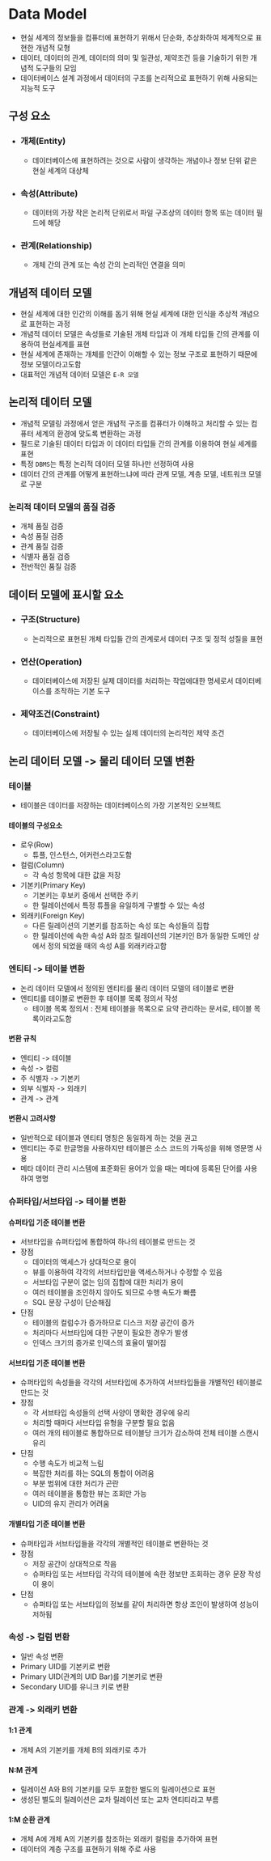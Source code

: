 # Data Model
- 현실 세계의 정보들을 컴퓨터에 표현하기 위해서 단순화, 추상화하여 체계적으로 표현한 개념적 모형
- 데이터, 데이터의 관계, 데이터의 의미 및 일관성, 제약조건 등을 기술하기 위한 개념적 도구들의 모임
- 데이터베이스 설계 과정에서 데이터의 구조를 논리적으로 표현하기 위해 사용되는 지능적 도구

## 구성 요소
- ### 개체(Entity)
    - 데이터베이스에 표현하려는 것으로 사람이 생각하는 개념이나 정보 단위 같은 현실 세계의 대상체
- ### 속성(Attribute)
    - 데이터의 가장 작은 논리적 단위로서 파일 구조상의 데이터 항목 또는 데이터 필드에 해당
- ### 관계(Relationship)
    - 개체 간의 관계 또는 속성 간의 논리적인 연결을 의미

## 개념적 데이터 모델
- 현실 세계에 대한 인간의 이해를 돕기 위해 현실 세계에 대한 인식을 추상적 개념으로 표현하는 과정
- 개념적 데이터 모델은 속성들로 기술된 개체 타입과 이 개체 타입들 간의 관계를 이용하여 현실세계를 표현
- 현실 세계에 존재하는 개체를 인간이 이해할 수 있는 정보 구조로 표현하기 때문에 정보 모델이라고도함
- 대표적인 개념적 데이터 모델은 `E-R 모델`

## 논리적 데이터 모델
- 개념적 모델링 과정에서 얻은 개념적 구조를 컴퓨터가 이해하고 처리할 수 있는 컴퓨터 세계의 환경에 맞도록 변환하는 과정
- 필드로 기술된 데이터 타입과 이 데이터 타입들 간의 관계를 이용하여 현실 세계를 표현
- 특정 `DBMS`는 특정 논리적 데이터 모델 하나만 선정하여 사용
- 데이터 간의 관계를 어떻게 표현하느냐에 따라 관계 모델, 계층 모델, 네트워크 모델로 구분

### 논리적 데이터 모델의 품질 검증
- 개체 품질 검증
- 속성 품질 검증
- 관계 품질 검증
- 식별자 품질 검증
- 전반적인 품질 검증

## 데이터 모델에 표시할 요소
- ### 구조(Structure)
    - 논리적으로 표현된 개체 타입들 간의 관계로서 데이터 구조 및 정적 성질을 표현
- ### 연산(Operation)
    - 데이터베이스에 저장된 실제 데이터를 처리하는 작업에대한 명세로서 데이터베이스를 조작하는 기본 도구
- ### 제약조건(Constraint)
    - 데이터베이스에 저장될 수 있는 실제 데이터의 논리적인 제약 조건

## 논리 데이터 모델 -> 물리 데이터 모델 변환
### 테이블
- 테이블은 데이터를 저장하는 데이터베이스의 가장 기본적인 오브젝트
#### 테이블의 구성요소
- 로우(Row)
    - 튜플, 인스턴스, 어커런스라고도함
- 컬럼(Column)
    - 각 속성 항목에 대한 값을 저장
- 기본키(Primary Key)
    - 기본키는 후보키 중에서 선택한 주키
    - 한 릴레이션에서 특정 튜플을 유일하게 구별할 수 있는 속성
- 외래키(Foreign Key)
    - 다른 릴레이션의 기본키를 참조하는 속성 또는 속성들의 집합
    - 한 릴레이션에 속한 속성 A와 참조 릴레이션의 기본키인 B가 동일한 도메인 상에서 정의 되었을 때의 속성 A를 외래키라고함

### 엔티티 -> 테이블 변환
- 논리 데이터 모델에서 정의된 엔티티를 물리 데이터 모델의 테이블로 변환
- 엔티티를 테이블로 변환한 후 테이블 목록 정의서 작성
    - 테이블 목록 정의서 : 전체 테이블을 목록으로 요약 관리하는 문서로, 테이블 목록이라고도함

#### 변환 규칙
- 엔티티 -> 테이블
- 속성 -> 컬럼
- 주 식별자 -> 기본키
- 외부 식별자 -> 외래키
- 관계 -> 관계

#### 변환시 고려사항
- 일반적으로 테이블과 엔티티 명칭은 동일하게 하는 것을 권고
- 엔티티는 주로 한글명을 사용하지만 테이블은 소스 코드의 가독성을 위해 영문명 사용
- 메타 데이터 관리 시스템에 표준화된 용어가 있을 때는 메타에 등록된 단어를 사용하여 명명

### 슈퍼타입/서브타입 -> 테이블 변환
#### 슈퍼타입 기준 테이블 변환
- 서브타입을 슈퍼타입에 통합하여 하나의 테이블로 만드는 것
- 장점
    - 데이터의 액세스가 상대적으로 용이
    - 뷰를 이용하여 각각의 서브타입만을 액세스하거나 수정할 수 있음
    - 서브타입 구분이 없는 임의 집합에 대한 처리가 용이
    - 여러 테이블을 조인하지 않아도 되므로 수행 속도가 빠름
    - SQL 문장 구성이 단순해짐
- 단점
    - 테이블의 컬럼수가 증가하므로 디스크 저장 공간이 증가
    - 처리마다 서브타입에 대한 구분이 필요한 경우가 발생
    - 인덱스 크기의 증가로 인덱스의 효율이 떨어짐

#### 서브타입 기준 테이블 변환
- 슈퍼타입의 속성들을 각각의 서브타입에 추가하여 서브타입들을 개별적인 테이블로 만드는 것
- 장점
    - 각 서브타입 속성들의 선택 사양이 명확한 경우에 유리
    - 처리할 때마다 서브타입 유형을 구분할 필요 없음
    - 여러 개의 테이블로 통합하므로 테이블당 크기가 감소하여 전체 테이블 스캔시 유리
- 단점
    - 수행 속도가 비교적 느림
    - 복잡한 처리를 하는 SQL의 통합이 어려움
    - 부분 범위에 대한 처리가 곤란
    - 여러 테이블을 통합한 뷰는 조회만 가능
    - UID의 유지 관리가 어려움

#### 개별타입 기준 테이블 변환
- 슈퍼타입과 서브타입들을 각각의 개별적인 테이블로 변환하는 것
- 장점
    - 저장 공간이 상대적으로 작음
    - 슈퍼타입 또는 서브타입 각각의 테이블에 속한 정보만 조회하는 경우 문장 작성이 용이
- 단점
    - 슈퍼타입 또는 서브타입의 정보를 같이 처리하면 항상 조인이 발생하여 성능이 저하됨

### 속성 -> 컬럼 변환
- 일반 속성 변환
- Primary UID를 기본키로 변환
- Primary UID(관계의 UID Bar)를 기본키로 변환
- Secondary UID를 유니크 키로 변환

### 관계 -> 외래키 변환
#### 1:1 관계
- 개체 A의 기본키를 개체 B의 외래키로 추가

#### N:M 관계
- 릴레이션 A와 B의 기본키를 모두 포함한 별도의 릴레이션으로 표현
- 생성된 별도의 릴레이션은 교차 릴레이션 또는 교차 엔티티라고 부름

#### 1:M 순환 관계
- 개체 A에 개체 A의 기본키를 참조하는 외래키 컬럼을 추가하여 표현
- 데이터의 계층 구조를 표현하기 위해 주로 사용